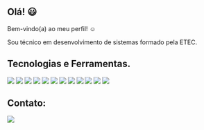 ## Olá! :smiley:
Bem-vindo(a) ao meu perfil! :relaxed:

Sou técnico em desenvolvimento de sistemas formado pela ETEC.


## Tecnologias e Ferramentas.
<p>
 <img src=https://img.shields.io/badge/C%23-gray?style=fot-the-badge&logo=c-sharp&logoColor=white/>
 <img src= https://img.shields.io/badge/.NET-gray?style=fot-the-badge&logo=.net&logoColor=white/>
  <img src=https://img.shields.io/badge/PHP-gray?style=fot-the-badge&logo=php&logoColor=white/>
  <img src=https://img.shields.io/badge/Laravel-gray?style=fot-the-badge&logo=laravel&logoColor=white/>
 <img src= https://img.shields.io/badge/MySQL-gray?style=fot-the-badge&logo=mysql&logoColor=white/>
 <img src= https://img.shields.io/badge/HTML5-gray?style=fot-the-badge&logo=html5&logoColor=white/>
  <img src=https://img.shields.io/badge/CSS3-gray?style=fot-the-badge&logo=css3&logoColor=white/>
 <img src= https://img.shields.io/badge/JavaScript-gray?style=fot-the-badge&logo=javascript&logoColor=black/>
 <img src= https://img.shields.io/badge/Bootstrap-gray?style=fot-the-badge&logo=bootstrap&logoColor=white/>
 <img src= https://img.shields.io/badge/Ionic-gray?style=fot-the-badge&logo=ionic&logoColor=white/>
 <img src= https://img.shields.io/badge/React-gray?style=fot-the-badge&logo=react&logoColor=61DAFB/>
 <img src= https://img.shields.io/badge/Figma-gray?style=fot-the-badge&logo=figma&logoColor=white/>
 </p>

## Contato:
<p>
  <a href="https://www.linkedin.com/in/lincoln-vinícius/">
     <img src=https://img.shields.io/badge/LinkedIn-gray?style=fot-the-badge&logo=linkedin&logoColor=white/>
  </a>
</p>

